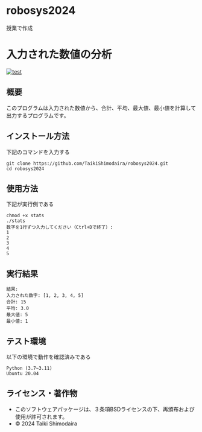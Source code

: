 # robosys2024
授業で作成
# 入力された数値の分析
[![test](https://github.com/TaikiShimodaira/robosys2024/actions/workflows/test.yml/badge.svg)](https://github.com/TaikiShimodaira/robosys2024/actions/workflows/test.yml)
## 概要
このプログラムは入力された数値から、合計、平均、最大値、最小値を計算して出力するプログラムです。
## インストール方法
下記のコマンドを入力する
```
git clone https://github.com/TaikiShimodaira/robosys2024.git  
cd robosys2024  
```
## 使用方法
下記が実行例である
```
chmod +x stats  
./stats  
数字を1行ずつ入力してください（Ctrl+Dで終了）:  
1  
2  
3  
4  
5  
```
## 実行結果
```
結果:  
入力された数字: [1, 2, 3, 4, 5]  
合計: 15  
平均: 3.0  
最大値: 5  
最小値: 1
```
## テスト環境
以下の環境で動作を確認済みである    
```
Python (3.7~3.11)  
Ubuntu 20.04
```
## ライセンス・著作物
- このソフトウェアパッケージは、３条項BSDライセンスの下、再頒布および使用が許可されます。
- © 2024 Taiki Shimodaira


